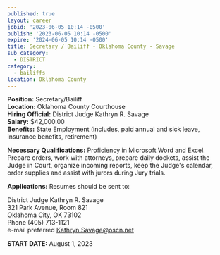 ```yaml
---
published: true
layout: career
jobid: '2023-06-05 10:14 -0500'
publish: '2023-06-05 10:14 -0500'
expire: '2024-06-05 10:14 -0500'
title: Secretary / Bailiff - Oklahoma County - Savage
sub_category:
  - DISTRICT
category:
  - bailiffs
location: Oklahoma County
---
```

**Position:** Secretary/Bailiff  
**Location:** Oklahoma County Courthouse  
**Hiring Official:** District Judge Kathryn R. Savage  
**Salary:** $42,000.00  
**Benefits:** State Employment (includes, paid annual and sick leave, insurance benefits, retirement)

**Necessary Qualifications:** Proficiency in Microsoft Word and Excel.  Prepare orders, work with attorneys, prepare daily dockets, assist the Judge in Court, organize incoming reports, keep the Judge's calendar, order supplies and assist with jurors during Jury trials.	

**Applications:** Resumes should be sent to:

District Judge Kathryn R. Savage  
321 Park Avenue, Room 821  
Oklahoma City, OK  73102  
Phone (405) 713-1121  
e-mail preferred [Kathryn.Savage@oscn.net](mailto:Kathryn.Savage@oscn.net)

**START DATE:** August 1, 2023

